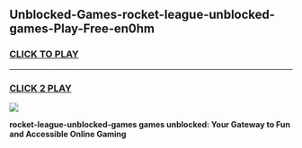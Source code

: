 
## Unblocked-Games-rocket-league-unblocked-games-Play-Free-en0hm
<h3>
<a href="https://premium76.site?title=rocket-league-unblocked-games&ref=23A">CLICK TO PLAY</a></h3>
<hr>

<h3>
<a href="https://premium76.site?title=rocket-league-unblocked-games&ref=23A">CLICK 2 PLAY</a>
  
</h3>

<a href="https://premium76.site?title=rocket-league-unblocked-games&ref=23A"><img src="https://clearcache.store/games.png"></a>


**rocket-league-unblocked-games games unblocked: Your Gateway to Fun and Accessible Online Gaming**
